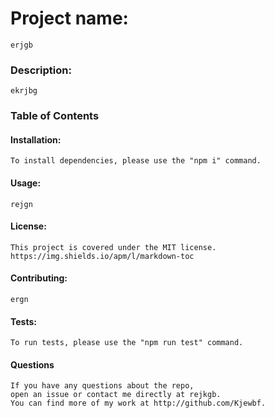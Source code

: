 
  
  # Project name:
    erjgb

  ### Description:
    ekrjbg

  ### Table of Contents

  #### Installation:
    To install dependencies, please use the "npm i" command.

  #### Usage:
    rejgn

  #### License: 
    This project is covered under the MIT license.
    https://img.shields.io/apm/l/markdown-toc

  #### Contributing:
    ergn

  #### Tests:
    To run tests, please use the "npm run test" command.

  #### Questions 
    If you have any questions about the repo,
    open an issue or contact me directly at rejkgb. 
    You can find more of my work at http://github.com/Kjewbf.
    